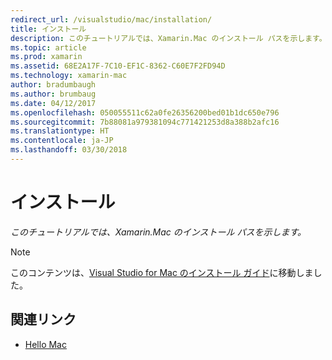 ```yaml
---
redirect_url: /visualstudio/mac/installation/
title: インストール
description: このチュートリアルでは、Xamarin.Mac のインストール パスを示します。
ms.topic: article
ms.prod: xamarin
ms.assetid: 68E2A17F-7C10-EF1C-8362-C60E7F2FD94D
ms.technology: xamarin-mac
author: bradumbaugh
ms.author: brumbaug
ms.date: 04/12/2017
ms.openlocfilehash: 050055511c62a0fe26356200bed01b1dc650e796
ms.sourcegitcommit: 7b88081a979381094c771421253d8a388b2afc16
ms.translationtype: HT
ms.contentlocale: ja-JP
ms.lasthandoff: 03/30/2018
---
```

# <a name="installation"></a>インストール

_このチュートリアルでは、Xamarin.Mac のインストール パスを示します。_

> [!NOTE]
> このコンテンツは、[Visual Studio for Mac のインストール ガイド](https://docs.microsoft.com/visualstudio/mac/installation)に移動しました。


## <a name="related-links"></a>関連リンク

- [Hello Mac](~/mac/get-started/hello-mac.md)
